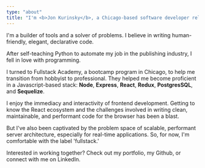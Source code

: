 ```yaml
---
type: "about"
title: "I'm <b>Jon Kurinsky</b>, a Chicago-based software developer relocating to <b>Philadelphia</b>."
---
```


<p>I'm a builder of tools and a solver of problems. I believe in writing human-friendly, elegant, declarative code.</p>
<p>After self-teaching Python to automate my job in the publishing industry, I fell in love with programming.</p>
<p>I turned to Fullstack Academy, a bootcamp program in Chicago, to help me transition from hobbyist to professional. They helped me become proficient in a Javascript-based stack: <b>Node</b>, <b>Express</b>, <b>React</b>, <b>Redux</b>, <b>PostgresSQL</b>, and <b>Sequelize</b>.
</p>
<p>I enjoy the immediacy and interactivity of frontend development. Getting to know the React ecosystem and the challenges involved in writing clean, maintainable, and performant code for the browser has been a blast.
</p>
<p>But I've also been captivated by the problem space of scalable, performant server architecture, especially for real-time applications. So, for now, I'm comfortable with the label 'fullstack.'</p>
<p>Interested in working together? Check out my portfolio, my Github, or connect with me on LinkedIn.</p>
